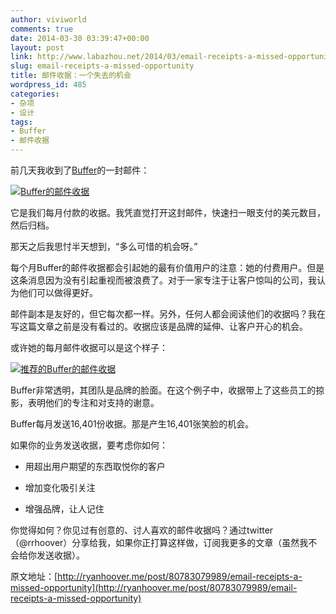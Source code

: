 ```yaml
---
author: viviworld
comments: true
date: 2014-03-30 03:39:47+00:00
layout: post
link: http://www.labazhou.net/2014/03/email-receipts-a-missed-opportunity/
slug: email-receipts-a-missed-opportunity
title: 邮件收据：一个失去的机会
wordpress_id: 485
categories:
- 杂项
- 设计
tags:
- Buffer
- 邮件收据
---
```


前几天我收到了[Buffer](https://bufferapp.com)的一封邮件：

[![Buffer的邮件收据](http://www.labazhou.net/wp-content/uploads/2014/03/Buffer-email-receipt-1024x866.png)](http://www.labazhou.net/wp-content/uploads/2014/03/Buffer-email-receipt.png)

它是我们每月付款的收据。我凭直觉打开这封邮件，快速扫一眼支付的美元数目，然后归档。

那天之后我思忖半天想到，“多么可惜的机会呀。”

每个月Buffer的邮件收据都会引起她的最有价值用户的注意：她的付费用户。但是这条消息因为没有引起重视而被浪费了。对于一家专注于让客户惊叫的公司，我认为他们可以做得更好。

邮件副本是友好的，但它每次都一样。另外，任何人都会阅读他们的收据吗？我在写这篇文章之前是没有看过的。收据应该是品牌的延伸、让客户开心的机会。

或许她的每月邮件收据可以是这个样子：

[![推荐的Buffer的邮件收据](http://www.labazhou.net/wp-content/uploads/2014/03/buffer-email-receipt-updated.png)](http://www.labazhou.net/wp-content/uploads/2014/03/buffer-email-receipt-updated.png)

Buffer非常透明，其团队是品牌的脸面。在这个例子中，收据带上了这些员工的掠影，表明他们的专注和对支持的谢意。

Buffer每月发送16,401份收据。那是产生16,401张笑脸的机会。

如果你的业务发送收据，要考虑你如何：



	
  * 用超出用户期望的东西取悦你的客户

	
  * 增加变化吸引关注

	
  * 增强品牌，让人记住


你觉得如何？你见过有创意的、讨人喜欢的邮件收据吗？通过twitter（@rrhoover）分享给我，如果你正打算这样做，订阅我更多的文章（虽然我不会给你发送收据）。

原文地址：[http://ryanhoover.me/post/80783079989/email-receipts-a-missed-opportunity](http://ryanhoover.me/post/80783079989/email-receipts-a-missed-opportunity)
